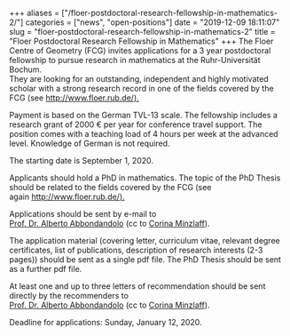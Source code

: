 +++
aliases = ["/floer-postdoctoral-research-fellowship-in-mathematics-2/"]
categories = ["news", "open-positions"]
date = "2019-12-09 18:11:07"
slug = "floer-postdoctoral-research-fellowship-in-mathematics-2"
title = "Floer Postdoctoral Research Fellowship in Mathematics"
+++
The Floer Centre of Geometry (FCG) invites applications for a 3 year
postdoctoral fellowship to pursue research in mathematics at the
Ruhr-Universität Bochum.  
They are looking for an outstanding, independent and highly motivated
scholar with a strong research record in one of the fields covered by
the FCG (see [http://www.floer.rub.de/).](http://www.floer.rub.de/)  
  
Payment is based on the German TVL-13 scale. The fellowship includes a
research grant of 2000 € per year for conference travel support. The
position comes with a teaching load of 4 hours per week at the advanced
level. Knowledge of German is not required.  
  
The starting date is September 1, 2020.  
  
Applicants should hold a PhD in mathematics. The topic of the PhD Thesis
should be related to the fields covered by the FCG (see
again [http://www.floer.rub.de/).](http://www.floer.rub.de/)  
  
Applications should be sent by e-mail to[  
Prof. Dr. Alberto Abbondandolo](mailto:alberto.abbondandolo@rub.de) (cc
to [Corina Minzlaff](mailto:Corina.Minzlaff@ruhr-uni-bochum.de)).  
  
The application material (covering letter, curriculum vitae, relevant
degree certificates, list of publications, description of research
interests (2-3 pages)) should be sent as a single pdf file. The PhD
Thesis should be sent as a further pdf file.  
  
At least one and up to three letters of recommendation should be sent
directly by the recommenders to[  
Prof. Dr. Alberto Abbondandolo](mailto:alberto.abbondandolo@rub.de) (cc
to [Corina Minzlaff](mailto:Corina.Minzlaff@ruhr-uni-bochum.de)).  
  
Deadline for applications: Sunday, January 12, 2020.

